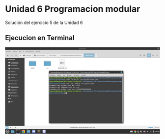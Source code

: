 # Unidad 6 Programacion modular
Solución del ejercicio 5 de la Unidad 6

## Ejecucion en Terminal

![Terminal](img.png)
